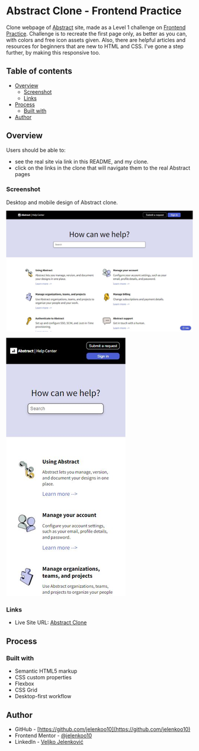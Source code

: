# Abstract Clone - Frontend Practice

Clone webpage of [Abstract](https://help.abstract.com/hc/en-us) site, made as a Level 1 challenge on [Frontend Practice](https://www.frontendpractice.com/projects/abstract). Challenge is to recreate the first page only, as better as you can, with colors and free icon assets given. Also, there are helpful articles and resources for beginners that are new to HTML and CSS. I've gone a step further, by making this responsive too.

## Table of contents

- [Overview](#overview)
  - [Screenshot](#screenshot)
  - [Links](#links)
- [Process](#process)
  - [Built with](#built-with)
- [Author](#author)

## Overview

Users should be able to:
- see the real site via link in this README, and my clone. 
- click on the links in the clone that will navigate them to the real Abstract pages

### Screenshot

Desktop and mobile design of Abstract clone.

![](./images/screenshot1.JPG)

![](./images/screenshot2.JPG)

### Links

- Live Site URL: [Abstract Clone](https://jelenkoo10.github.io/abstract_clone)

## Process

### Built with

- Semantic HTML5 markup
- CSS custom properties
- Flexbox
- CSS Grid
- Desktop-first workflow

## Author

- GitHub - [https://github.com/jelenkoo10](https://github.com/jelenkoo10)
- Frontend Mentor - [@jelenkoo10](https://www.frontendmentor.io/profile/jelenkoo10)
- LinkedIn - [Veljko Jelenković](https://www.linkedin.com/in/veljko-jelenkovi%C4%87-182981250/)
